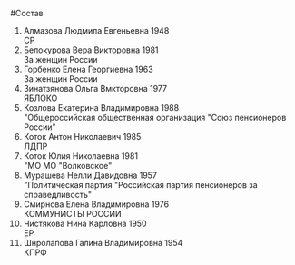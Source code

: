 #Состав
1. Алмазова Людмила Евгеньевна 1948   
    СР
2. Белокурова Вера Викторовна 1981   
    За женщин России
3. Горбенко Елена Георгиевна 1963   
    За женщин России
4. Зинатзянова Ольга Вмкторовна 1977   
    ЯБЛОКО
5. Козлова Екатерина Владимировна 1988   
    "Общероссийская общественная организация "Союз пенсионеров России"
6. Коток Антон Николаевич 1985   
    ЛДПР
7. Коток Юлия Николаевна 1981   
    "МО МО "Волковское"
8. Мурашева Нелли Давидовна 1957   
    "Политическая партия "Российская партия пенсионеров за справедливость"
9. Смирнова Елена Владимировна 1976   
    КОММУНИСТЫ РОССИИ
10. Чистякова Нина Карловна 1950   
    ЕР
11. Шнролапова Галина Владимировна 1954   
    КПРФ
